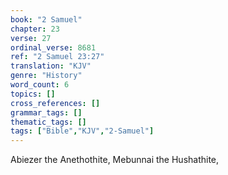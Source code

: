 ```yaml
---
book: "2 Samuel"
chapter: 23
verse: 27
ordinal_verse: 8681
ref: "2 Samuel 23:27"
translation: "KJV"
genre: "History"
word_count: 6
topics: []
cross_references: []
grammar_tags: []
thematic_tags: []
tags: ["Bible","KJV","2-Samuel"]
---
```

Abiezer the Anethothite, Mebunnai the Hushathite,
